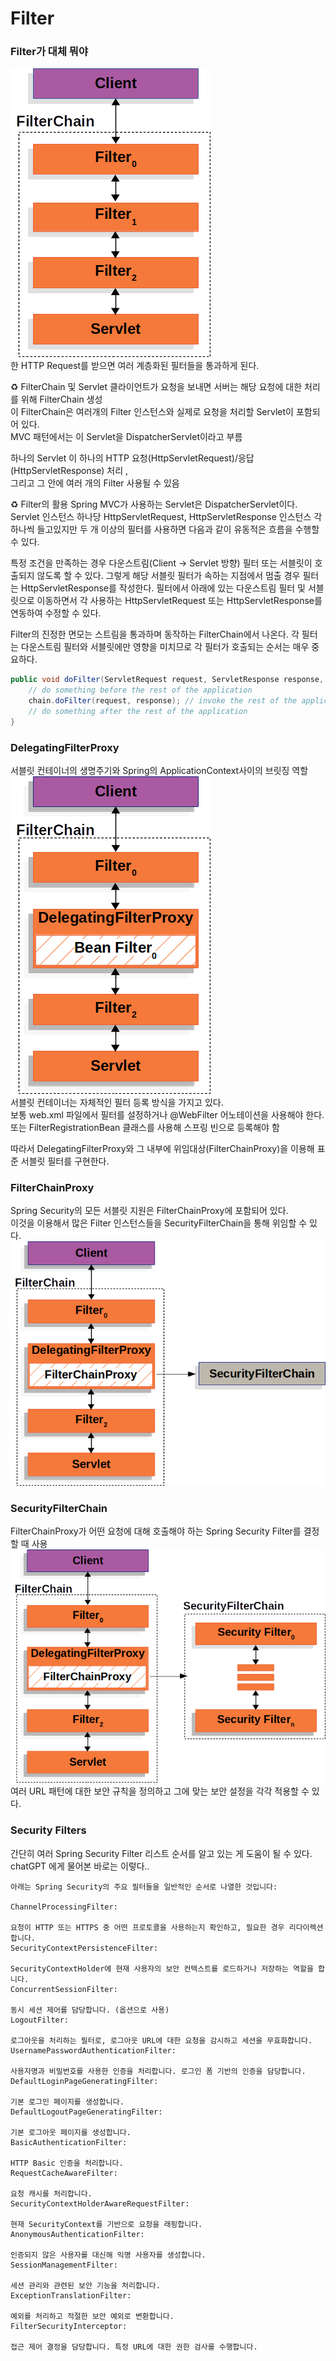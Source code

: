# Filter
### Filter가 대체 뭐야   
![img.png](images/img.png)   
한 HTTP Request를 받으면 여러 계층화된 필터들을 통과하게 된다.   

♻ FilterChain 및 Servlet
클라이언트가 요청을 보내면 서버는 해당 요청에 대한 처리를 위해 FilterChain 생성   
이 FilterChain은 여러개의 Filter 인스턴스와 실제로 요청을 처리할 Servlet이 포함되어 있다.    
MVC 패턴에서는 이 Servlet을 DispatcherServlet이라고 부름   

하나의 Servlet 이 하나의 HTTP 요청(HttpServletRequest)/응답(HttpServletResponse) 처리 ,    
그리고 그 안에 여러 개의 Filter 사용될 수 있음

♻ Filter의 활용
Spring MVC가 사용하는 Servlet은 DispatcherServlet이다. Servlet 인스턴스 하나당 HttpServletRequest, HttpServletResponse 인스턴스 각 하나씩 들고있지만 두 개 이상의 필터를 사용하면 다음과 같이 유동적은 흐름을 수행할 수 있다.

특정 조건을 만족하는 경우 다운스트림(Client → Servlet 방향) 필터 또는 서블릿이 호출되지 않도록 할 수 있다. 그렇게 해당 서블릿 필터가 속하는 지점에서 멈출 경우 필터는 HttpServletResponse를 작성한다.
필터에서 아래에 있는 다운스트림 필터 및 서블릿으로 이동하면서 각 사용하는 HttpServletRequest 또는 HttpServletResponse를 연동하여 수정할 수 있다.


Filter의 진정한 면모는 스트림을 통과하며 동작하는 FilterChain에서 나온다. 각 필터는 다운스트림 필터와 서블릿에만 영향을 미치므로 각 필터가 호출되는 순서는 매우 중요하다.
```java
public void doFilter(ServletRequest request, ServletResponse response, FilterChain chain) {
    // do something before the rest of the application
    chain.doFilter(request, response); // invoke the rest of the application
    // do something after the rest of the application
}
```

### DelegatingFilterProxy
서블릿 컨테이너의 생명주기와 Spring의 ApplicationContext사이의 브릿징 역할
![img_1.png](images/img_1.png)    
서블릿 컨테이너는 자체적인 필터 등록 방식을 가지고 있다.   
보통 web.xml 파일에서 필터를 설정하거나 @WebFilter 어노테이션을 사용해야 한다.    
또는 FilterRegistrationBean 클래스를 사용해 스프링 빈으로 등록해야 함   

따라서 DelegatingFilterProxy와 그 내부에 위임대상(FilterChainProxy)을 이용해 표준 서블릿 필터를 구현한다. 

### FilterChainProxy
Spring Security의 모든 서블릿 지원은 FilterChainProxy에 포함되어 있다.   
이것을 이용해서 많은 Filter 인스턴스들을 SecurityFilterChain을 통해 위임할 수 있다.   
![img.png](images/img2.png)

### SecurityFilterChain
FilterChainProxy가 어떤 요청에 대해 호출해야 하는 Spring Security Filter를 결정할 때 사용
![img.png](images/img4.png)
여러 URL 패턴에 대한 보안 규칙을 정의하고 그에 맞는 보안 설정을 각각 적용할 수 있다.

### Security Filters
간단히 여러 Spring Security Filter 리스트 순서를 알고 있는 게 도움이 될 수 있다.    
chatGPT 에게 물어본 바로는 이렇다..   

```text
아래는 Spring Security의 주요 필터들을 일반적인 순서로 나열한 것입니다:

ChannelProcessingFilter:

요청이 HTTP 또는 HTTPS 중 어떤 프로토콜을 사용하는지 확인하고, 필요한 경우 리다이렉션합니다.
SecurityContextPersistenceFilter:

SecurityContextHolder에 현재 사용자의 보안 컨텍스트를 로드하거나 저장하는 역할을 합니다.
ConcurrentSessionFilter:

동시 세션 제어를 담당합니다. (옵션으로 사용)
LogoutFilter:

로그아웃을 처리하는 필터로, 로그아웃 URL에 대한 요청을 감시하고 세션을 무효화합니다.
UsernamePasswordAuthenticationFilter:

사용자명과 비밀번호를 사용한 인증을 처리합니다. 로그인 폼 기반의 인증을 담당합니다.
DefaultLoginPageGeneratingFilter:

기본 로그인 페이지를 생성합니다.
DefaultLogoutPageGeneratingFilter:

기본 로그아웃 페이지를 생성합니다.
BasicAuthenticationFilter:

HTTP Basic 인증을 처리합니다.
RequestCacheAwareFilter:

요청 캐시를 처리합니다.
SecurityContextHolderAwareRequestFilter:

현재 SecurityContext를 기반으로 요청을 래핑합니다.
AnonymousAuthenticationFilter:

인증되지 않은 사용자를 대신해 익명 사용자를 생성합니다.
SessionManagementFilter:

세션 관리와 관련된 보안 기능을 처리합니다.
ExceptionTranslationFilter:

예외를 처리하고 적절한 보안 예외로 변환합니다.
FilterSecurityInterceptor:

접근 제어 결정을 담당합니다. 특정 URL에 대한 권한 검사를 수행합니다.
```

